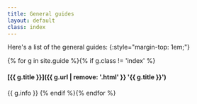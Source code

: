 ```yaml
---
title: General guides
layout: default
class: index
---
```

<style>#content h4 {margin-bottom: 0;}</style>
Here's a list of the general guides:
{:style="margin-top: 1em;"}

{% for g in site.guide %}{% if g.class != 'index' %}
#### [{{ g.title }}]({{ g.url | remove: '.html' }} '{{ g.title }}')

{{ g.info }}
{% endif %}{% endfor %}
